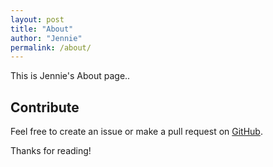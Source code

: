 ```yaml
---
layout: post
title: "About"
author: "Jennie"
permalink: /about/
---
```


This is Jennie's About page..

## Contribute
Feel free to create an issue or make a pull request on [GitHub](https://github.com/jengrdnr/jen-blog).

Thanks for reading!
